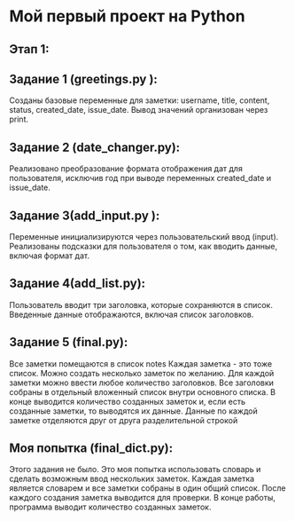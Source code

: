 # Мой первый проект на Python

## Этап 1:

## Задание 1 (greetings.py ):
Созданы базовые переменные для заметки: username, title, content, status, 
created_date, issue_date.
Вывод значений организован через print.
## Задание 2 (date_changer.py):
Реализовано преобразование формата отображения дат для пользователя, 
исключив год при выводе переменных created_date и issue_date.
## Задание 3(add_input.py ):
Переменные инициализируются через пользовательский ввод (input).
Реализованы подсказки для пользователя о том, как вводить данные,
включая формат дат.
## Задание 4(add_list.py):
Пользователь вводит три заголовка, которые сохраняются в список.
Введенные данные отображаются, включая список заголовков.
## Задание 5 (final.py):
Все заметки помещаются в список notes
Каждая заметка - это тоже список.
Можно создать несколько заметок по желанию. Для каждой заметки можно ввести любое количество заголовков.
Все заголовки собраны в отдельный вложенный список внутри основного списка.
В конце выводится количество созданных заметок и, если есть созданные заметки, то выводятся их данные.
Данные по каждой заметке отделяются друг от друга разделительной строкой
## Моя попытка (final_dict.py):
Этого задания не было. 
Это моя попытка использовать словарь и сделать возможным ввод нескольких заметок.
Каждая заметка является словарем и все заметки собраны в один общий список.
После каждого создания заметка выводится для проверки.
В конце работы, программа выводит количество созданных заметок.
